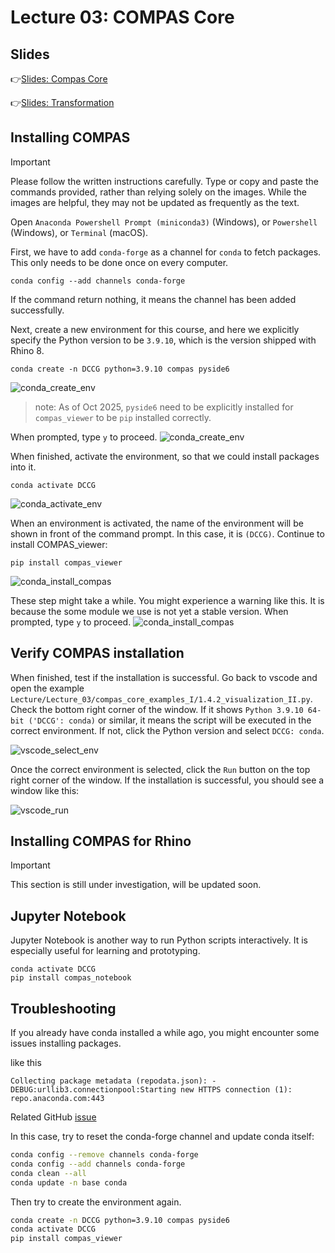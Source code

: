 # Lecture 03: COMPAS Core
## Slides
👉[Slides: Compas Core](https://app.rccn.dev/slidev/DCCG-03)

👉[Slides: Transformation](https://app.rccn.dev/slidev/DCCG-03-1)

## Installing COMPAS

> [!IMPORTANT]
> Please follow the written instructions carefully. Type or copy and paste the commands provided, rather than relying solely on the images. While the images are helpful, they may not be updated as frequently as the text. 

Open `Anaconda Powershell Prompt (miniconda3)` (Windows), or `Powershell` (Windows),  or `Terminal` (macOS).

First, we have to add `conda-forge` as a channel for `conda` to fetch packages. This only needs to be done once on every computer.
```
conda config --add channels conda-forge
```
If the command return nothing, it means the channel has been added successfully.

Next, create a new environment for this course, and here we explicitly specify the Python version to be `3.9.10`, which is the version shipped with Rhino 8.
```
conda create -n DCCG python=3.9.10 compas pyside6
```
![conda_create_env](/Assets/imgs/conda_create.png)

> note: As of Oct 2025, `pyside6` need to be explicitly installed for `compas_viewer` to be `pip` installed correctly.

When prompted, type `y` to proceed.
![conda_create_env](/Assets/imgs/conda_create_prompt.png)

When finished, activate the environment, so that we could install packages into it.
```
conda activate DCCG
```
![conda_activate_env](/Assets/imgs/conda_activate.png)

When an environment is activated, the name of the environment will be shown in front of the command prompt. In this case, it is `(DCCG)`. Continue to install COMPAS_viewer:
```
pip install compas_viewer
```
![conda_install_compas](/Assets/imgs/conda_install_warning.png)

These step might take a while. You might experience a warning like this. It is because the some module we use is not yet a stable version. When prompted, type `y` to proceed.
![conda_install_compas](/Assets/imgs/conda_install_prompt.png)

## Verify COMPAS installation
When finished, test if the installation is successful. Go back to vscode and open the example `Lecture/Lecture_03/compas_core_examples_I/1.4.2_visualization_II.py`. Check the bottom right corner of the window. If it shows `Python 3.9.10 64-bit ('DCCG': conda)` or similar, it means the script will be executed in the correct environment. If not, click the Python version and select `DCCG: conda`.

![vscode_select_env](/Assets/imgs/vscode_python_interpreter.png)

Once the correct environment is selected, click the `Run` button on the top right corner of the window. If the installation is successful, you should see a window like this:

![vscode_run](/Assets/imgs/compas_viewer.png)


## Installing COMPAS for Rhino

> [!IMPORTANT]
> This section is still under investigation, will be updated soon.

## Jupyter Notebook

Jupyter Notebook is another way to run Python scripts interactively. It is especially useful for learning and prototyping.

```
conda activate DCCG
pip install compas_notebook
```

## Troubleshooting

If you already have conda installed a while ago, you might encounter some issues installing packages.

like this
```text
Collecting package metadata (repodata.json): - 
DEBUG:urllib3.connectionpool:Starting new HTTPS connection (1): repo.anaconda.com:443
```

Related GitHub [issue](https://github.com/conda/conda-build/issues/4539)

In this case, try to reset the conda-forge channel and update conda itself:

```bash
conda config --remove channels conda-forge
conda config --add channels conda-forge
conda clean --all
conda update -n base conda
```

Then try to create the environment again.

```bash
conda create -n DCCG python=3.9.10 compas pyside6
conda activate DCCG
pip install compas_viewer
```